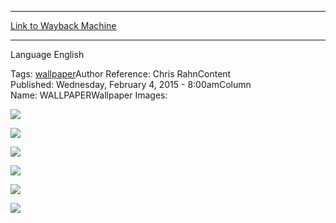 
---
[Link to Wayback Machine](https://web.archive.org/web/20150524013142/http://magic.wizards.com/en/articles/wallpapers/tasigur-golden-fang)

[_metadata_:generator]:- "Drupal 7 (http://drupal.org)"
[_metadata_:node]:- "343541"
[_metadata_:source]:- "article"
[_metadata_:title]:- "Tasigur, the Golden Fang"
[_metadata_:wayback_capture_timestamp]:- "2015-05-24 01:31:42"
[_metadata_:wayback_raw_url]:- "https://web.archive.org/web/20150524013142id_/http://magic.wizards.com/en/articles/wallpapers/tasigur-golden-fang"
[_metadata_:wayback_url]:- "http://magic.wizards.com/en/articles/wallpapers/tasigur-golden-fang"
---






Language 
 English

Tags: [wallpaper](/en/tags/wallpaper)Author Reference: Chris RahnContent Published: Wednesday, February 4, 2015 - 8:00amColumn Name: WALLPAPERWallpaper Images: 

[![](http://magic.wizards.com/sites/mtg/files/styles/large/public/images/wallpaper/TasigurtheGoldenFang_FRF_2560x1600_Wallpaper.jpg?itok=xo_zFb5F)](http://magic.wizards.com/sites/mtg/files/images/wallpaper/TasigurtheGoldenFang_FRF_2560x1600_Wallpaper.jpg) 



[![](http://magic.wizards.com/sites/mtg/files/styles/large/public/images/wallpaper/TasigurtheGoldenFang_FRF_1920x1080_Wallpaper.jpg?itok=RtZGLUkA)](http://magic.wizards.com/sites/mtg/files/images/wallpaper/TasigurtheGoldenFang_FRF_1920x1080_Wallpaper.jpg) 



[![](http://magic.wizards.com/sites/mtg/files/styles/large/public/images/wallpaper/TasigurtheGoldenFang_FRF_1280x960_Wallpaper.jpg?itok=tCQSMKrI)](http://magic.wizards.com/sites/mtg/files/images/wallpaper/TasigurtheGoldenFang_FRF_1280x960_Wallpaper.jpg) 



[![](http://magic.wizards.com/sites/mtg/files/styles/large/public/images/wallpaper/TasigurtheGoldenFang_FRF_iPhone_Wallpaper.jpg?itok=5dlksKun)](http://magic.wizards.com/sites/mtg/files/images/wallpaper/TasigurtheGoldenFang_FRF_iPhone_Wallpaper.jpg) 



[![](http://magic.wizards.com/sites/mtg/files/styles/large/public/images/wallpaper/TasigurtheGoldenFang_FRF_Tablet_Wallpaper.jpg?itok=e34Eh6rt)](http://magic.wizards.com/sites/mtg/files/images/wallpaper/TasigurtheGoldenFang_FRF_Tablet_Wallpaper.jpg) 



[![](http://magic.wizards.com/sites/mtg/files/styles/large/public/images/wallpaper/TasigurtheGoldenFang_FRF_Facebook_Wallpaper.jpg?itok=NmLJEtxx)](http://magic.wizards.com/sites/mtg/files/images/wallpaper/TasigurtheGoldenFang_FRF_Facebook_Wallpaper.jpg) 

  

 
